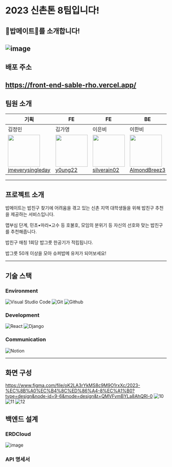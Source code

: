 # 2023 신촌톤 8팀입니다!
## 🍚밥메이트🍚를 소개합니다!
![image](https://github.com/2023-SINCHONTHON-Team8/Server/assets/122217424/017d8e66-3515-4bc1-a8eb-da51ef0ba74e)
---
## 배포 주소
https://front-end-sable-rho.vercel.app/
---
## 팀원 소개
| 기획 | FE | FE | BE | BE | BE | BE |
| --- | --- | --- | --- | --- | --- | --- |
| 김정민 | 김가영 | 이은비 | 이한비 | 김성현 | 이혜지 | 현종혁 |
| <img src="https://avatars.githubusercontent.com/u/127923560?v=4" width="100px" height="100px"><br/><a href="https://github.com/jmeverysingleday">jmeverysingleday</a> | <img src="https://avatars.githubusercontent.com/u/126054466?v=4" width="100px" height="100px"><br/><a href="https://github.com/y0ung22">y0ung22</a> | <img src="https://avatars.githubusercontent.com/u/108103346?v=4" width="100px" height="100px"><br><a href="https://github.com/silverain02">silverain02</a> | <img src="https://avatars.githubusercontent.com/u/126054466?v=4" width="100px" height="100px"><br/><a href="https://github.com/AlmondBreez3">AlmondBreez3</a> |<img src="https://avatars.githubusercontent.com/u/127824570?v=4" width="100px" height="100px"><br/><a href="https://github.com/sunghyun1356 ">sunghyun1356 </a> |<img src="https://avatars.githubusercontent.com/u/127820713?v=4" width="100px" height="100px"><br/><a href="https://github.com/ehyeji ">ehyeji </a> |<img src="https://avatars.githubusercontent.com/u/55123397?v=4" width="100px" height="100px"><br/><a href="https://github.com/0-lingual">0-lingual</a> |

---
## 프로젝트 소개
밥메이트는 밥친구 찾기에 어려움을 겪고 있는 신촌 지역 대학생들을 위해 밥친구 추천을 제공하는 서비스입니다.

맵부심 단계, 민초•마라•고수 등 호불호, 모임의 분위기 등 자신의 선호와 맞는 밥친구를 추천해줍니다. 

밥친구 매칭 1회당 밥그릇 한공기가 적립됩니다.

밥그릇 50개 이상을 모아 슈퍼밥메 유저가 되어보세요!

---
## 기술 스택
### Environment
![Visual Studio Code](https://img.shields.io/badge/Visual%20Studio%20Code-007ACC?style=for-the-badge&logo=Visual%20Studio%20Code&logoColor=white)
![Git](https://img.shields.io/badge/Git-F05032?style=for-the-badge&logo=Git&logoColor=white)
![Github](https://img.shields.io/badge/GitHub-181717?style=for-the-badge&logo=GitHub&logoColor=white)                 

### Development
![React](https://img.shields.io/badge/React-20232A?style=for-the-badge&logo=react&logoColor=61DAFB)
![Django](https://img.shields.io/badge/Django-092E20?style=for-the-badge&logo=Django&logoColor=white)

### Communication
![Notion](https://img.shields.io/badge/Notion-000000?style=for-the-badge&logo=Notion&logoColor=white)

---
## 화면 구성
https://www.figma.com/file/oK2LA3rYkMS8c9M9O1rxXc/2023-%EC%8B%A0%EC%B4%8C%ED%86%A4-8%EC%A1%B0?type=design&node-id=9-6&mode=design&t=QMVFvmBYLa8AhQRl-0
![10](https://github.com/2023-SINCHONTHON-Team8/Server/assets/108103346/367f8e57-9c01-4991-84ec-bfbe69355dbd)
![11](https://github.com/2023-SINCHONTHON-Team8/Server/assets/108103346/99c00214-89d4-44a8-885e-2e3ff97a72fb)
![12](https://github.com/2023-SINCHONTHON-Team8/Server/assets/108103346/54562414-544b-4ab6-8ffd-26db7304771e)

## 백엔드 설계
### ERDCloud
![image](https://github.com/2023-SINCHONTHON-Team8/Front-end/assets/122217424/0ace4242-40ec-4686-808f-31dabfa5ac29)


### API 명세서

